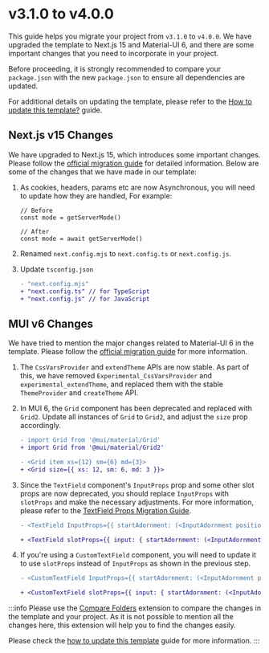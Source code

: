 # v3.1.0 to v4.0.0

This guide helps you migrate your project from `v3.1.0` to `v4.0.0`. We have upgraded the template to Next.js 15 and Material-UI 6, and there are some important changes that you need to incorporate in your project.

Before proceeding, it is strongly recommended to compare your `package.json` with the new `package.json` to ensure all dependencies are updated.

For additional details on updating the template, please refer to the [How to update this template?](/docs/faqs/how-to-update-this-template) guide.

## Next.js v15 Changes

We have upgraded to Next.js 15, which introduces some important changes. Please follow the [official migration guide](https://nextjs.org/docs/app/building-your-application/upgrading/version-15) for detailed information. Below are some of the changes that we have made in our template:

1. As cookies, headers, params etc are now Asynchronous, you will need to update how they are handled, For example:

    ```tsx
    // Before
    const mode = getServerMode()

    // After
    const mode = await getServerMode()
    ```

2. Renamed `next.config.mjs` to `next.config.ts` or `next.config.js`.

3. Update `tsconfig.json`

    ```diff
    - "next.config.mjs"
    + "next.config.ts" // for TypeScript
    + "next.config.js" // for JavaScript
    ```

## MUI v6 Changes

We have tried to mention the major changes related to Material-UI 6 in the template. Please follow the [official migration guide](https://mui.com/material-ui/migration/upgrade-to-v6/) for more information.

1. The `CssVarsProvider` and `extendTheme` APIs are now stable. As part of this, we have removed `Experimental_CssVarsProvider` and `experimental_extendTheme`, and replaced them with the stable `ThemeProvider` and `createTheme` API.

2. In MUI 6, the `Grid` component has been deprecated and replaced with `Grid2`. Update all instances of `Grid` to `Grid2`, and adjust the `size` prop accordingly.

    ```diff
    - import Grid from '@mui/material/Grid'
    + import Grid from '@mui/material/Grid2'
    ```

    ```diff
    - <Grid item xs={12} sm={6} md={3}>
    + <Grid size={{ xs: 12, sm: 6, md: 3 }}>
    ```

3. Since the `TextField` component's `InputProps` prop and some other slot props are now deprecated, you should replace `InputProps` with `slotProps` and make the necessary adjustments. For more information, please refer to the [TextField Props Migration Guide](https://mui.com/material-ui/migration/migrating-from-deprecated-apis/#props-props-2).

    ```diff
    - <TextField InputProps={{ startAdornment: (<InputAdornment position='start'><i className='tabler-search' /></InputAdornment>)}}  />

    + <TextField slotProps={{ input: { startAdornment: (<InputAdornment position='start'><i className='tabler-search' /></InputAdornment>)}}} />
    ```

4. If you're using a `CustomTextField` component, you will need to update it to use `slotProps` instead of `InputProps` as shown in the previous step.

    ```diff
    - <CustomTextField InputProps={{ startAdornment: (<InputAdornment position='start'><i className='tabler-search' /></InputAdornment>)}}  />

    + <CustomTextField slotProps={{ input: { startAdornment: (<InputAdornment position='start'><i className='tabler-search' /></InputAdornment>)}}} />
    ```

:::info
  Please use the [Compare Folders](https://marketplace.visualstudio.com/items?itemName=moshfeu.compare-folders) extension to compare the changes in the template and your project. As it is not possible to mention all the changes here, this extension will help you to find the changes easily.

  Please check the [how to update this template](/docs/faqs/how-to-update-this-template) guide for more information.
:::
